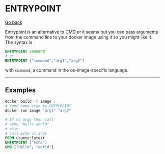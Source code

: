 # ENTRYPOINT

[Go back](..#most-used-instructions)

Entrypoint is an alternative to CMD
or it seems but you can pass arguments
from the command line to your docker
image using it so you might like it.
The syntax is

```dockerfile
ENTRYPOINT command
# or
ENTRYPOINT ["command","arg1","arg2"]
```

with ``command``, a command in the os-image-specific
language.

<hr class="sl">

## Examples

```bash
docker build -t image .
# send some args to ENTRYPOINT
docker run image "arg1" "arg2"
```

```dockerfile
# If no args then call
# echo "Hello world"
# else
# call echo on args
FROM ubuntu:latest
ENTRYPOINT ["echo"]
CMD ["Hello", "world"]
```